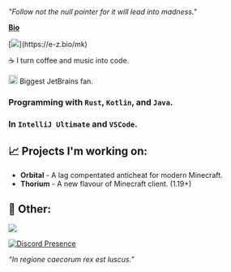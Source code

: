 *"Follow not the null pointer for it will lead into madness."*

**[Bio](https://e-z.bio/mk)**

[![](https://readme-typing-svg.demolab.com?font=Roboto&weight=700&size=50&duration=2500&pause=2500&color=FFFFFF&width=435&height=100&lines=%F0%9F%91%8B+Yo%2C+I'm+Krypt.)](https://e-z.bio/mk)

:coffee: I turn coffee and music into code. 

<img src="https://www.jetbrains.com/favicon.ico" width="18"/> Biggest JetBrains fan.

### Programming with `Rust`, `Kotlin`, and `Java`.
### In `IntelliJ Ultimate` and `VSCode`. 

## 📈 Projects I'm working on:
  - **Orbital** - A lag compentated anticheat for modern Minecraft.
  - **Thorium** - A new flavour of Minecraft client. (1.19+)

## 🌴 Other:
<!---visit https://readme-typing-svg.demolab.com/demo/ --->
[![](https://readme-typing-svg.demolab.com?font=JetBrains+Mono&weight=500&size=30&duration=2500&pause=500&color=9065FF&width=435&lines=e-z.bio%2Fmk;namemc.com%2Fobfuscators)](https://e-z.bio/mk)

[![Discord Presence](https://lanyard.cnrad.dev/api/440068179994083328)](https://discord.com/users/440068179994083328)

*“In regione caecorum rex est luscus.”*
